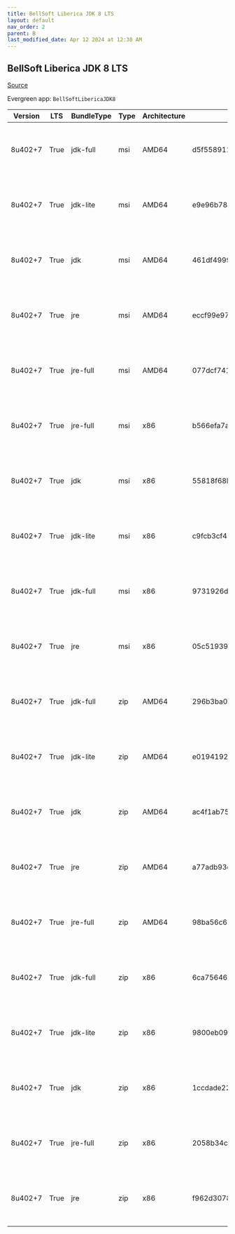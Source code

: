 ```yaml
---
title: BellSoft Liberica JDK 8 LTS
layout: default
nav_order: 2
parent: B
last_modified_date: Apr 12 2024 at 12:30 AM
---
```


## BellSoft Liberica JDK 8 LTS

[Source](https://bell-sw.com/libericajdk/)

Evergreen app: `BellSoftLibericaJDK8`

| Version | LTS  | BundleType | Type | Architecture | Sha1                                     | Size      | URI                                                                                                                                                                                                                  |
| ------- | ---- | ---------- | ---- | ------------ | ---------------------------------------- | --------- | -------------------------------------------------------------------------------------------------------------------------------------------------------------------------------------------------------------------- |
| 8u402+7 | True | jdk-full   | msi  | AMD64        | d5f5589115ceccf4ab92178d8d3349e0eefa6d5b | 144244736 | [https://github.com/bell-sw/Liberica/releases/download/8u402+7/bellsoft-jdk8u402+7-windows-amd64-full.msi](https://github.com/bell-sw/Liberica/releases/download/8u402+7/bellsoft-jdk8u402+7-windows-amd64-full.msi) |
| 8u402+7 | True | jdk-lite   | msi  | AMD64        | e9e96b78131e379625a9735367faaae361e0d863 | 53182464  | [https://github.com/bell-sw/Liberica/releases/download/8u402+7/bellsoft-jdk8u402+7-windows-amd64-lite.msi](https://github.com/bell-sw/Liberica/releases/download/8u402+7/bellsoft-jdk8u402+7-windows-amd64-lite.msi) |
| 8u402+7 | True | jdk        | msi  | AMD64        | 461df49997221cd133e56db1169f78ef0d517fd8 | 104120320 | [https://github.com/bell-sw/Liberica/releases/download/8u402+7/bellsoft-jdk8u402+7-windows-amd64.msi](https://github.com/bell-sw/Liberica/releases/download/8u402+7/bellsoft-jdk8u402+7-windows-amd64.msi)           |
| 8u402+7 | True | jre        | msi  | AMD64        | eccf99e973c685aad353b1a1de64dca7954b019c | 40767488  | [https://github.com/bell-sw/Liberica/releases/download/8u402+7/bellsoft-jre8u402+7-windows-amd64.msi](https://github.com/bell-sw/Liberica/releases/download/8u402+7/bellsoft-jre8u402+7-windows-amd64.msi)           |
| 8u402+7 | True | jre-full   | msi  | AMD64        | 077dcf7410516c0088493a2920285dbc3d3a95fe | 79245312  | [https://github.com/bell-sw/Liberica/releases/download/8u402+7/bellsoft-jre8u402+7-windows-amd64-full.msi](https://github.com/bell-sw/Liberica/releases/download/8u402+7/bellsoft-jre8u402+7-windows-amd64-full.msi) |
| 8u402+7 | True | jre-full   | msi  | x86          | b566efa7a229c28a9c7e92a99c6e04e3c86075a2 | 72544256  | [https://github.com/bell-sw/Liberica/releases/download/8u402+7/bellsoft-jre8u402+7-windows-i586-full.msi](https://github.com/bell-sw/Liberica/releases/download/8u402+7/bellsoft-jre8u402+7-windows-i586-full.msi)   |
| 8u402+7 | True | jdk        | msi  | x86          | 55818f68b6e3c9b6d9d8fe5b1d996f9cba6565b9 | 104960000 | [https://github.com/bell-sw/Liberica/releases/download/8u402+7/bellsoft-jdk8u402+7-windows-i586.msi](https://github.com/bell-sw/Liberica/releases/download/8u402+7/bellsoft-jdk8u402+7-windows-i586.msi)             |
| 8u402+7 | True | jdk-lite   | msi  | x86          | c9fcb3cf4b2a23bddbe6f106f2b4bb7d9d90f793 | 52269056  | [https://github.com/bell-sw/Liberica/releases/download/8u402+7/bellsoft-jdk8u402+7-windows-i586-lite.msi](https://github.com/bell-sw/Liberica/releases/download/8u402+7/bellsoft-jdk8u402+7-windows-i586-lite.msi)   |
| 8u402+7 | True | jdk-full   | msi  | x86          | 9731926d6e382fd8cd19a22425c233faf52d57c4 | 139919360 | [https://github.com/bell-sw/Liberica/releases/download/8u402+7/bellsoft-jdk8u402+7-windows-i586-full.msi](https://github.com/bell-sw/Liberica/releases/download/8u402+7/bellsoft-jdk8u402+7-windows-i586-full.msi)   |
| 8u402+7 | True | jre        | msi  | x86          | 05c51939d057331db7b084c61cbd9c2a3b8ebd91 | 39092224  | [https://github.com/bell-sw/Liberica/releases/download/8u402+7/bellsoft-jre8u402+7-windows-i586.msi](https://github.com/bell-sw/Liberica/releases/download/8u402+7/bellsoft-jre8u402+7-windows-i586.msi)             |
| 8u402+7 | True | jdk-full   | zip  | AMD64        | 296b3ba0434c06aaadbdd1ebda751fd5c9169a3e | 148686754 | [https://github.com/bell-sw/Liberica/releases/download/8u402+7/bellsoft-jdk8u402+7-windows-amd64-full.zip](https://github.com/bell-sw/Liberica/releases/download/8u402+7/bellsoft-jdk8u402+7-windows-amd64-full.zip) |
| 8u402+7 | True | jdk-lite   | zip  | AMD64        | e01941925e60a844345c5dd8daebfe4e1ece0cc8 | 53635050  | [https://github.com/bell-sw/Liberica/releases/download/8u402+7/bellsoft-jdk8u402+7-windows-amd64-lite.zip](https://github.com/bell-sw/Liberica/releases/download/8u402+7/bellsoft-jdk8u402+7-windows-amd64-lite.zip) |
| 8u402+7 | True | jdk        | zip  | AMD64        | ac4f1ab7522768949f8ff5b324a4c920e8ca026f | 108403654 | [https://github.com/bell-sw/Liberica/releases/download/8u402+7/bellsoft-jdk8u402+7-windows-amd64.zip](https://github.com/bell-sw/Liberica/releases/download/8u402+7/bellsoft-jdk8u402+7-windows-amd64.zip)           |
| 8u402+7 | True | jre        | zip  | AMD64        | a77adb93e66a1ef4162724561234edcfa95f7c07 | 39887949  | [https://github.com/bell-sw/Liberica/releases/download/8u402+7/bellsoft-jre8u402+7-windows-amd64.zip](https://github.com/bell-sw/Liberica/releases/download/8u402+7/bellsoft-jre8u402+7-windows-amd64.zip)           |
| 8u402+7 | True | jre-full   | zip  | AMD64        | 98ba56c6c9a7b5676991122748648950e0b1571a | 78541030  | [https://github.com/bell-sw/Liberica/releases/download/8u402+7/bellsoft-jre8u402+7-windows-amd64-full.zip](https://github.com/bell-sw/Liberica/releases/download/8u402+7/bellsoft-jre8u402+7-windows-amd64-full.zip) |
| 8u402+7 | True | jdk-full   | zip  | x86          | 6ca75646f842572a8b54f34564bf5b924532a396 | 144306016 | [https://github.com/bell-sw/Liberica/releases/download/8u402+7/bellsoft-jdk8u402+7-windows-i586-full.zip](https://github.com/bell-sw/Liberica/releases/download/8u402+7/bellsoft-jdk8u402+7-windows-i586-full.zip)   |
| 8u402+7 | True | jdk-lite   | zip  | x86          | 9800eb09e9b62939e24871a42a15756d6849989d | 52661604  | [https://github.com/bell-sw/Liberica/releases/download/8u402+7/bellsoft-jdk8u402+7-windows-i586-lite.zip](https://github.com/bell-sw/Liberica/releases/download/8u402+7/bellsoft-jdk8u402+7-windows-i586-lite.zip)   |
| 8u402+7 | True | jdk        | zip  | x86          | 1ccdade224c66ad9992d92b111373004b893f6cb | 109174397 | [https://github.com/bell-sw/Liberica/releases/download/8u402+7/bellsoft-jdk8u402+7-windows-i586.zip](https://github.com/bell-sw/Liberica/releases/download/8u402+7/bellsoft-jdk8u402+7-windows-i586.zip)             |
| 8u402+7 | True | jre-full   | zip  | x86          | 2058b34c33c7a5a8b0be9436b1c6236f3dfacd5e | 71822532  | [https://github.com/bell-sw/Liberica/releases/download/8u402+7/bellsoft-jre8u402+7-windows-i586-full.zip](https://github.com/bell-sw/Liberica/releases/download/8u402+7/bellsoft-jre8u402+7-windows-i586-full.zip)   |
| 8u402+7 | True | jre        | zip  | x86          | f962d30780d9169945545441d049c03d624b6783 | 38224851  | [https://github.com/bell-sw/Liberica/releases/download/8u402+7/bellsoft-jre8u402+7-windows-i586.zip](https://github.com/bell-sw/Liberica/releases/download/8u402+7/bellsoft-jre8u402+7-windows-i586.zip)             |
